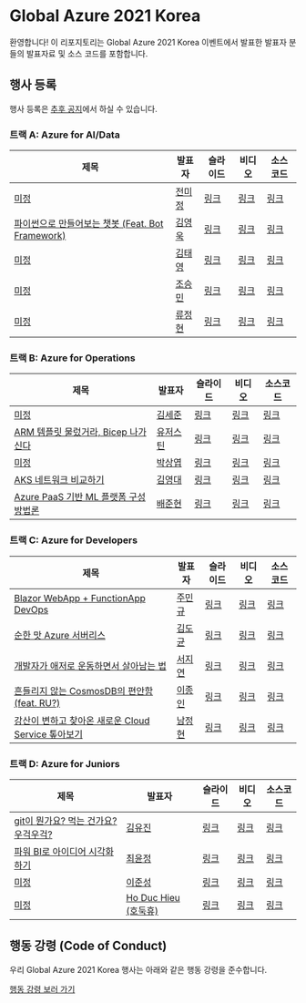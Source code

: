 # Global Azure 2021 Korea #

환영합니다! 이 리포지토리는 Global Azure 2021 Korea 이벤트에서 발표한 발표자 분들의 발표자료 및 소스 코드를 포함합니다.


## 행사 등록 ##

행사 등록은 [추후 공지](https://localhost/tbd)에서 하실 수 있습니다.


### 트랙 A: Azure for AI/Data ###

| 제목 | 발표자 | 슬라이드 | 비디오 | 소스코드 |
|------|--------|----------|--------|----------|
| [미정][track a 1 topic] | [전미정][track a 1 speaker] | [링크][track a 1 slide] | [링크][track a 1 video] | [링크][track a 1 code] |
| [파이썬으로 만들어보는 챗봇 (Feat. Bot Framework)][track a 2 topic] | [김영욱][track a 2 speaker] | [링크][track a 2 slide] | [링크][track a 2 video] | [링크][track a 2 code] |
| [미정][track a 3 topic] | [김태영][track a 3 speaker] | [링크][track a 3 slide] | [링크][track a 3 video] | [링크][track a 3 code] |
| [미정][track a 4 topic] | [조승민][track a 4 speaker] | [링크][track a 4 slide] | [링크][track a 4 video] | [링크][track a 4 code] |
| [미정][track a 5 topic] | [류정현][track a 5 speaker] | [링크][track a 5 slide] | [링크][track a 5 video] | [링크][track a 5 code] |


### 트랙 B: Azure for Operations ###

| 제목 | 발표자 | 슬라이드 | 비디오 | 소스코드 |
|------|--------|----------|--------|----------|
| [미정][track b 1 topic] | [김세준][track b 1 speaker] | [링크][track b 1 slide] | [링크][track b 1 video] | [링크][track b 1 code] |
| [ARM 템플릿 물렀거라, Bicep 나가신다][track b 2 topic] | [유저스틴][track b 2 speaker] | [링크][track b 2 slide] | [링크][track b 2 video] | [링크][track b 2 code] |
| [미정][track b 3 topic] | [박상엽][track b 3 speaker] | [링크][track b 3 slide] | [링크][track b 3 video] | [링크][track b 3 code] |
| [AKS 네트워크 비교하기][track b 4 topic] | [김영대][track b 4 speaker] | [링크][track b 4 slide] | [링크][track b 4 video] | [링크][track b 4 code] |
| [Azure PaaS 기반 ML 플랫폼 구성 방법론][track b 5 topic] | [배준현][track b 5 speaker] | [링크][track b 5 slide] | [링크][track b 5 video] | [링크][track b 5 code] |


### 트랙 C: Azure for Developers ###

| 제목 | 발표자 | 슬라이드 | 비디오 | 소스코드 |
|------|--------|----------|--------|----------|
| [Blazor WebApp + FunctionApp DevOps][track c 1 topic] | [주민규][track c 1 speaker] | [링크][track c 1 slide] | [링크][track c 1 video] | [링크][track c 1 code] |
| [순한 맛 Azure 서버리스][track c 2 topic] | [김도균][track c 2 speaker] | [링크][track c 2 slide] | [링크][track c 2 video] | [링크][track c 2 code] |
| [개발자가 애저로 운동하면서 살아남는 법][track c 3 topic] | [서지연][track c 3 speaker] | [링크][track c 3 slide] | [링크][track c 3 video] | [링크][track c 3 code] |
| [흔들리지 않는 CosmosDB의 편안함 (feat. RU?)][track c 4 topic] | [이종인][track c 4 speaker] | [링크][track c 4 slide] | [링크][track c 4 video] | [링크][track c 4 code] |
| [강산이 변하고 찾아온 새로운 Cloud Service 톺아보기][track c 5 topic] | [남정현][track c 5 speaker] | [링크][track c 5 slide] | [링크][track c 5 video] | [링크][track c 5 code] |


### 트랙 D: Azure for Juniors ###

| 제목 | 발표자 | 슬라이드 | 비디오 | 소스코드 |
|------|--------|----------|--------|----------|
| [git이 뭔가요? 먹는 건가요? 우걱우걱?][track d 1 topic] | [김유진][track d 1 speaker] | [링크][track d 1 slide] | [링크][track d 1 video] | [링크][track d 1 code] |
| [파워 BI로 아이디어 시각화하기][track d 2 topic] | [최윤정][track d 2 speaker] | [링크][track d 2 slide] | [링크][track d 2 video] | [링크][track d 2 code] |
| [미정][track d 3 topic] | [이준성][track d 3 speaker] | [링크][track d 3 slide] | [링크][track d 3 video] | [링크][track d 3 code] |
| [미정][track d 4 topic] | [Ho Duc Hieu (호둑휴)][track d 4 speaker] | [링크][track d 4 slide] | [링크][track d 4 video] | [링크][track d 4 code] |


## 행동 강령 (Code of Conduct) ##

우리 Global Azure 2021 Korea 행사는 아래와 같은 행동 강령을 준수합니다.

[행동 강령 보러 가기](CODE-OF-CONDUCT.md)


[track a 1 speaker]: https://github.com/krazure/ga2021kr/issues/2021
[track a 2 speaker]: https://github.com/krazure/ga2021kr/issues/2021
[track a 3 speaker]: https://github.com/krazure/ga2021kr/issues/2021
[track a 4 speaker]: https://github.com/krazure/ga2021kr/issues/2021
[track a 5 speaker]: https://github.com/krazure/ga2021kr/issues/2021
[track a 1 topic]: https://github.com/krazure/ga2021kr/issues/2021
[track a 2 topic]: https://github.com/krazure/ga2021kr/issues/2021
[track a 3 topic]: https://github.com/krazure/ga2021kr/issues/2021
[track a 4 topic]: https://github.com/krazure/ga2021kr/issues/2021
[track a 5 topic]: https://github.com/krazure/ga2021kr/issues/2021
[track a 1 slide]: https://github.com/krazure/ga2021kr/blob/main/slides/track-a/slide-1.pdf
[track a 2 slide]: https://github.com/krazure/ga2021kr/blob/main/slides/track-a/slide-2.pdf
[track a 3 slide]: https://github.com/krazure/ga2021kr/blob/main/slides/track-a/slide-3.pdf
[track a 4 slide]: https://github.com/krazure/ga2021kr/blob/main/slides/track-a/slide-4.pdf
[track a 5 slide]: https://github.com/krazure/ga2021kr/blob/main/slides/track-a/slide-5.pdf
[track a 1 video]: https://www.youtube.com/watch?v=a-1
[track a 2 video]: https://www.youtube.com/watch?v=a-2
[track a 3 video]: https://www.youtube.com/watch?v=a-3
[track a 4 video]: https://www.youtube.com/watch?v=a-4
[track a 5 video]: https://www.youtube.com/watch?v=a-5
[track a 1 code]: https://github.com/krazure/code
[track a 2 code]: https://github.com/krazure/code
[track a 3 code]: https://github.com/krazure/code
[track a 4 code]: https://github.com/krazure/code
[track a 5 code]: https://github.com/krazure/code

[track b 1 speaker]: https://github.com/krazure/ga2021kr/issues/2021
[track b 2 speaker]: https://github.com/krazure/ga2021kr/issues/1
[track b 3 speaker]: https://github.com/krazure/ga2021kr/issues/2021
[track b 4 speaker]: https://github.com/krazure/ga2021kr/issues/2021
[track b 5 speaker]: https://github.com/krazure/ga2021kr/issues/2021
[track b 1 topic]: https://github.com/krazure/ga2021kr/issues/2021
[track b 2 topic]: https://github.com/krazure/ga2021kr/issues/2
[track b 3 topic]: https://github.com/krazure/ga2021kr/issues/2021
[track b 4 topic]: https://github.com/krazure/ga2021kr/issues/2021
[track b 5 topic]: https://github.com/krazure/ga2021kr/issues/2021
[track b 1 slide]: https://github.com/krazure/ga2021kr/blob/main/slides/track-a/slide-1.pdf
[track b 2 slide]: https://github.com/krazure/ga2021kr/blob/main/slides/track-a/slide-2.pdf
[track b 3 slide]: https://github.com/krazure/ga2021kr/blob/main/slides/track-a/slide-3.pdf
[track b 4 slide]: https://github.com/krazure/ga2021kr/blob/main/slides/track-a/slide-4.pdf
[track b 5 slide]: https://github.com/krazure/ga2021kr/blob/main/slides/track-a/slide-5.pdf
[track b 1 video]: https://www.youtube.com/watch?v=a-1
[track b 2 video]: https://www.youtube.com/watch?v=a-2
[track b 3 video]: https://www.youtube.com/watch?v=a-3
[track b 4 video]: https://www.youtube.com/watch?v=a-4
[track b 5 video]: https://www.youtube.com/watch?v=a-5
[track b 1 code]: https://github.com/krazure/code
[track b 2 code]: https://github.com/krazure/code
[track b 3 code]: https://github.com/krazure/code
[track b 4 code]: https://github.com/krazure/code
[track b 5 code]: https://github.com/krazure/code

[track c 1 speaker]: https://github.com/krazure/ga2021kr/issues/2021
[track c 2 speaker]: https://github.com/krazure/ga2021kr/issues/2021
[track c 3 speaker]: https://github.com/krazure/ga2021kr/issues/2021
[track c 4 speaker]: https://github.com/krazure/ga2021kr/issues/2021
[track c 5 speaker]: https://github.com/krazure/ga2021kr/issues/2021
[track c 1 topic]: https://github.com/krazure/ga2021kr/issues/2021
[track c 2 topic]: https://github.com/krazure/ga2021kr/issues/2021
[track c 3 topic]: https://github.com/krazure/ga2021kr/issues/2021
[track c 4 topic]: https://github.com/krazure/ga2021kr/issues/2021
[track c 5 topic]: https://github.com/krazure/ga2021kr/issues/2021
[track c 1 slide]: https://github.com/krazure/ga2021kr/blob/main/slides/track-a/slide-1.pdf
[track c 2 slide]: https://github.com/krazure/ga2021kr/blob/main/slides/track-a/slide-2.pdf
[track c 3 slide]: https://github.com/krazure/ga2021kr/blob/main/slides/track-a/slide-3.pdf
[track c 4 slide]: https://github.com/krazure/ga2021kr/blob/main/slides/track-a/slide-4.pdf
[track c 5 slide]: https://github.com/krazure/ga2021kr/blob/main/slides/track-a/slide-5.pdf
[track c 1 video]: https://www.youtube.com/watch?v=a-1
[track c 2 video]: https://www.youtube.com/watch?v=a-2
[track c 3 video]: https://www.youtube.com/watch?v=a-3
[track c 4 video]: https://www.youtube.com/watch?v=a-4
[track c 5 video]: https://www.youtube.com/watch?v=a-5
[track c 1 code]: https://github.com/krazure/code
[track c 2 code]: https://github.com/krazure/code
[track c 3 code]: https://github.com/krazure/code
[track c 4 code]: https://github.com/krazure/code
[track c 5 code]: https://github.com/krazure/code

[track d 1 speaker]: https://github.com/krazure/ga2021kr/issues/2021
[track d 2 speaker]: https://github.com/krazure/ga2021kr/issues/2021
[track d 3 speaker]: https://github.com/krazure/ga2021kr/issues/2021
[track d 4 speaker]: https://github.com/krazure/ga2021kr/issues/2021
[track d 1 topic]: https://github.com/krazure/ga2021kr/issues/2021
[track d 2 topic]: https://github.com/krazure/ga2021kr/issues/2021
[track d 3 topic]: https://github.com/krazure/ga2021kr/issues/2021
[track d 4 topic]: https://github.com/krazure/ga2021kr/issues/2021
[track d 1 slide]: https://github.com/krazure/ga2021kr/blob/main/slides/track-a/slide-1.pdf
[track d 2 slide]: https://github.com/krazure/ga2021kr/blob/main/slides/track-a/slide-2.pdf
[track d 3 slide]: https://github.com/krazure/ga2021kr/blob/main/slides/track-a/slide-3.pdf
[track d 4 slide]: https://github.com/krazure/ga2021kr/blob/main/slides/track-a/slide-4.pdf
[track d 1 video]: https://www.youtube.com/watch?v=a-1
[track d 2 video]: https://www.youtube.com/watch?v=a-2
[track d 3 video]: https://www.youtube.com/watch?v=a-3
[track d 4 video]: https://www.youtube.com/watch?v=a-4
[track d 1 code]: https://github.com/krazure/code
[track d 2 code]: https://github.com/krazure/code
[track d 3 code]: https://github.com/krazure/code
[track d 4 code]: https://github.com/krazure/code
